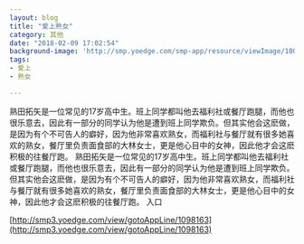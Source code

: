 ```yaml
---
layout: blog
title: "爱上熟女"
category: 其他
date: "2018-02-09 17:02:54"
background-image: 'http://smp.yoedge.com/smp-app/resource/viewImage/1003315appline.png'
tags:
- 爱上
- 熟女

---
```

熟田拓矢是一位常见的17岁高中生。班上同学都叫他去福利社或餐厅跑腿，而他也很乐意去，因此有一部分的同学认为他是遭到班上同学欺负。但其实他会这麽做，是因为有个不可告人的癖好，因为他非常喜欢熟女，而福利社与餐厅就有很多她喜欢的熟女，餐厅里负责面食部的大林女士，更是他心目中的女神，因此他才会这麽积极的往餐厅跑。
熟田拓矢是一位常见的17岁高中生。班上同学都叫他去福利社或餐厅跑腿，而他也很乐意去，因此有一部分的同学认为他是遭到班上同学欺负。但其实他会这麽做，是因为有个不可告人的癖好，因为他非常喜欢熟女，而福利社与餐厅就有很多她喜欢的熟女，餐厅里负责面食部的大林女士，更是他心目中的女神，因此他才会这麽积极的往餐厅跑。
入口

[http://smp3.yoedge.com/view/gotoAppLine/1098163](http://smp3.yoedge.com/view/gotoAppLine/1098163)

        
